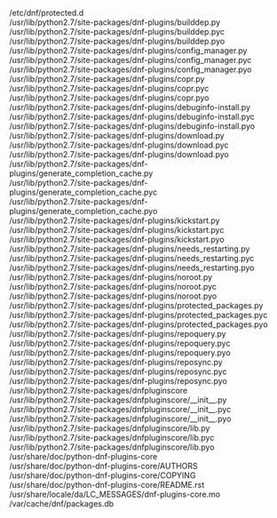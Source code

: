 /etc/dnf/protected.d  
/usr/lib/python2.7/site-packages/dnf-plugins/builddep.py  
/usr/lib/python2.7/site-packages/dnf-plugins/builddep.pyc  
/usr/lib/python2.7/site-packages/dnf-plugins/builddep.pyo  
/usr/lib/python2.7/site-packages/dnf-plugins/config\_manager.py  
/usr/lib/python2.7/site-packages/dnf-plugins/config\_manager.pyc  
/usr/lib/python2.7/site-packages/dnf-plugins/config\_manager.pyo  
/usr/lib/python2.7/site-packages/dnf-plugins/copr.py  
/usr/lib/python2.7/site-packages/dnf-plugins/copr.pyc  
/usr/lib/python2.7/site-packages/dnf-plugins/copr.pyo  
/usr/lib/python2.7/site-packages/dnf-plugins/debuginfo-install.py  
/usr/lib/python2.7/site-packages/dnf-plugins/debuginfo-install.pyc  
/usr/lib/python2.7/site-packages/dnf-plugins/debuginfo-install.pyo  
/usr/lib/python2.7/site-packages/dnf-plugins/download.py  
/usr/lib/python2.7/site-packages/dnf-plugins/download.pyc  
/usr/lib/python2.7/site-packages/dnf-plugins/download.pyo  
/usr/lib/python2.7/site-packages/dnf-plugins/generate\_completion\_cache.py  
/usr/lib/python2.7/site-packages/dnf-plugins/generate\_completion\_cache.pyc  
/usr/lib/python2.7/site-packages/dnf-plugins/generate\_completion\_cache.pyo  
/usr/lib/python2.7/site-packages/dnf-plugins/kickstart.py  
/usr/lib/python2.7/site-packages/dnf-plugins/kickstart.pyc  
/usr/lib/python2.7/site-packages/dnf-plugins/kickstart.pyo  
/usr/lib/python2.7/site-packages/dnf-plugins/needs\_restarting.py  
/usr/lib/python2.7/site-packages/dnf-plugins/needs\_restarting.pyc  
/usr/lib/python2.7/site-packages/dnf-plugins/needs\_restarting.pyo  
/usr/lib/python2.7/site-packages/dnf-plugins/noroot.py  
/usr/lib/python2.7/site-packages/dnf-plugins/noroot.pyc  
/usr/lib/python2.7/site-packages/dnf-plugins/noroot.pyo  
/usr/lib/python2.7/site-packages/dnf-plugins/protected\_packages.py  
/usr/lib/python2.7/site-packages/dnf-plugins/protected\_packages.pyc  
/usr/lib/python2.7/site-packages/dnf-plugins/protected\_packages.pyo  
/usr/lib/python2.7/site-packages/dnf-plugins/repoquery.py  
/usr/lib/python2.7/site-packages/dnf-plugins/repoquery.pyc  
/usr/lib/python2.7/site-packages/dnf-plugins/repoquery.pyo  
/usr/lib/python2.7/site-packages/dnf-plugins/reposync.py  
/usr/lib/python2.7/site-packages/dnf-plugins/reposync.pyc  
/usr/lib/python2.7/site-packages/dnf-plugins/reposync.pyo  
/usr/lib/python2.7/site-packages/dnfpluginscore  
/usr/lib/python2.7/site-packages/dnfpluginscore/\_\_init\_\_.py  
/usr/lib/python2.7/site-packages/dnfpluginscore/\_\_init\_\_.pyc  
/usr/lib/python2.7/site-packages/dnfpluginscore/\_\_init\_\_.pyo  
/usr/lib/python2.7/site-packages/dnfpluginscore/lib.py  
/usr/lib/python2.7/site-packages/dnfpluginscore/lib.pyc  
/usr/lib/python2.7/site-packages/dnfpluginscore/lib.pyo  
/usr/share/doc/python-dnf-plugins-core  
/usr/share/doc/python-dnf-plugins-core/AUTHORS  
/usr/share/doc/python-dnf-plugins-core/COPYING  
/usr/share/doc/python-dnf-plugins-core/README.rst  
/usr/share/locale/da/LC\_MESSAGES/dnf-plugins-core.mo  
/var/cache/dnf/packages.db  
